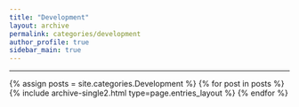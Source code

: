 ```yaml
---
title: "Development"
layout: archive
permalink: categories/development
author_profile: true
sidebar_main: true
---
```


<!-- 공백이 포함되어 있는 카테고리 이름의 경우 site.categories['a b c'] 이런식으로! -->

***

{% assign posts = site.categories.Development %}
{% for post in posts %} {% include archive-single2.html type=page.entries_layout %} {% endfor %}
